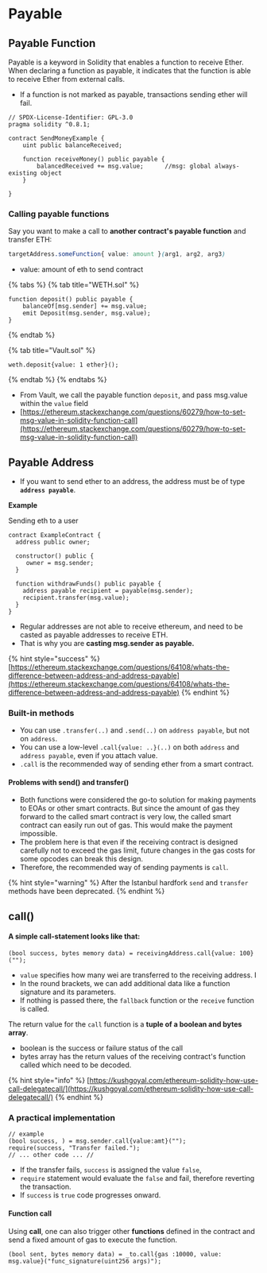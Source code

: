 # Payable

## Payable Function

Payable is a keyword in Solidity that enables a function to receive Ether. When declaring a function as payable, it indicates that the function is able to receive Ether from external calls.

* If a function is not marked as payable, transactions sending ether will fail.

```solidity
// SPDX-License-Identifier: GPL-3.0
pragma solidity ^0.8.1;

contract SendMoneyExample {
    uint public balanceReceived;      

    function receiveMoney() public payable {
        balancedReceived += msg.value;      //msg: global always-existing object
    }

}
```

### Calling payable functions

Say you want to make a call to **another contract's payable function** and transfer ETH:

```css
targetAddress.someFunction{ value: amount }(arg1, arg2, arg3)
```

* value: amount of eth to send contract

{% tabs %}
{% tab title="WETH.sol" %}
```solidity
function deposit() public payable {
    balanceOf[msg.sender] += msg.value;
    emit Deposit(msg.sender, msg.value);
}
```
{% endtab %}

{% tab title="Vault.sol" %}
```solidity
weth.deposit{value: 1 ether}();
```
{% endtab %}
{% endtabs %}

* From Vault, we call the payable function `deposit`, and pass msg.value within the `value` field
* [https://ethereum.stackexchange.com/questions/60279/how-to-set-msg-value-in-solidity-function-call](https://ethereum.stackexchange.com/questions/60279/how-to-set-msg-value-in-solidity-function-call)

## Payable Address

* If you want to send ether to an address, the address must be of type **`address payable`**.&#x20;

**Example**

Sending eth to a user

```solidity
contract ExampleContract {    
  address public owner;    

  constructor() public {       
     owner = msg.sender;    
  }   

  function withdrawFunds() public payable {        
    address payable recipient = payable(msg.sender);  
    recipient.transfer(msg.value);     
  }
}
```

* Regular addresses are not able to receive ethereum, and need to be casted as payable addresses to receive ETH.
* That is why you are **casting msg.sender as payable.**&#x20;

{% hint style="success" %}
[https://ethereum.stackexchange.com/questions/64108/whats-the-difference-between-address-and-address-payable](https://ethereum.stackexchange.com/questions/64108/whats-the-difference-between-address-and-address-payable)
{% endhint %}

### Built-in methods

* You can use `.transfer(..)` and `.send(..)` on `address payable`, but not on `address`.
* You can use a low-level `.call{value: ..}(..)` on both `address` and `address payable`, even if you attach value.
* `.call` is the recommended way of sending ether from a smart contract.

#### Problems with send() and transfer()

* Both functions were considered the go-to solution for making payments to EOAs or other smart contracts. But since the amount of gas they forward to the called smart contract is very low, the called smart contract can easily run out of gas. This would make the payment impossible.
* The problem here is that even if the receiving contract is designed carefully not to exceed the gas limit, future changes in the gas costs for some opcodes can break this design.
* Therefore, the recommended way of sending payments is `call`.

{% hint style="warning" %}
After the Istanbul hardfork `send` and `transfer` methods have been deprecated.&#x20;
{% endhint %}

## call()

#### A simple call-statement looks like that:

```solidity
(bool success, bytes memory data) = receivingAddress.call{value: 100}("");
```

* `value` specifies how many wei are transferred to the receiving address. I
* In the round brackets, we can add additional data like a function signature and its parameters.&#x20;
* If nothing is passed there, the `fallback` function or the `receive` function is called. &#x20;

The return value for the `call` function is a **tuple of a boolean and bytes array**.&#x20;

* boolean is the success or failure status of the call&#x20;
* bytes array has the return values of the receiving contract's function called which need to be decoded.

{% hint style="info" %}
[https://kushgoyal.com/ethereum-solidity-how-use-call-delegatecall/](https://kushgoyal.com/ethereum-solidity-how-use-call-delegatecall/)
{% endhint %}

### A practical implementation

```solidity
// example
(bool success, ) = msg.sender.call{value:amt}("");
require(success, "Transfer failed.");
// ... other code ... //
```

* If the transfer fails, `success` is assigned the value `false`,&#x20;
* `require` statement would evaluate the `false` and fail, therefore reverting the transaction.
* If `success` is `true` code progresses onward.

#### Function call

Using **call**, one can also trigger other **functions** defined in the contract and send a fixed amount of gas to execute the function.&#x20;

```solidity
(bool sent, bytes memory data) = _to.call{gas :10000, value: msg.value}("func_signature(uint256 args)");

```

